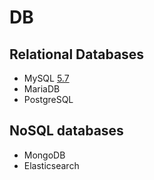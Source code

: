 # DB

## Relational Databases

* MySQL
    [5.7](https://dev.mysql.com/doc/refman/5.7/en/default-privileges.html)
* MariaDB
* PostgreSQL

## NoSQL databases

* MongoDB
* Elasticsearch